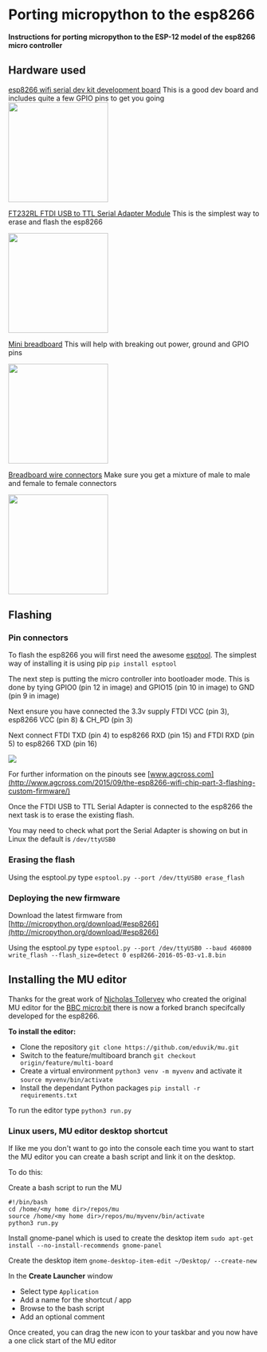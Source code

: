 # Porting micropython to the esp8266

**Instructions for porting micropython to the ESP-12 model of the esp8266 micro controller**

## Hardware used

[esp8266 wifi serial dev kit development board](https://www.google.co.uk/search?q=esp8266+wifi+serial+dev+kit+development+board) This is a good dev board and includes quite a few GPIO pins to get you going
<img src="http://img.dxcdn.com/productimages/sku_381839_3.jpg" width="200" height="200">


[FT232RL FTDI USB to TTL Serial Adapter Module](http://www.gearbest.com/boards-shields/pp_415190.html) This is the simplest way to erase and flash the esp8266

<img src="http://gloimg.gearbest.com/gb/pdm-product-pic/Electronic/2016/07/23/goods-img/1482478358369264957.jpg" width="200" height="200">

[Mini breadboard](https://shop.pimoroni.com/products/colourful-mini-breadboard) This will help with breaking out power, ground and GPIO pins

<img src="https://cdn.shopify.com/s/files/1/0174/1800/products/colourfulminibreadboard-white.jpg" width="200" height="200">

[Breadboard wire connectors](http://www.ebay.co.uk/itm/like/262359393133) Make sure you get a mixture of male to male and female to female connectors

<img src="http://image.ec21.com/image/mikiwang/OF0011060019_1/Sell_breadboard_wire.jpg" width="200" height="200">


## Flashing

### Pin connectors

To flash the esp8266 you will first need the awesome [esptool](https://github.com/themadinventor/esptool). The simplest way of installing it is using pip `pip install esptool`

The next step is putting the micro controller into bootloader mode. This is done by tying GPIO0 (pin 12 in image) and GPIO15 (pin 10 in image) to GND (pin 9 in image)

Next ensure you have connected the 3.3v supply FTDI VCC (pin 3), esp8266 VCC (pin 8) & CH_PD (pin 3)

Next connect FTDI TXD (pin 4) to esp8266 RXD (pin 15) and FTDI RXD (pin 5) to esp8266 TXD (pin 16)

<img src="http://www.agcross.com/wp-content/uploads/2015/09/ESP8266-ESP-12-wiring-diagram-required-for-bootloader-mode-for-flashing-585x395.png">

For further information on the pinouts see [www.agcross.com](http://www.agcross.com/2015/09/the-esp8266-wifi-chip-part-3-flashing-custom-firmware/) 

Once the FTDI USB to TTL Serial Adapter is connected to the esp8266 the next task is to erase the existing flash. 

You may need to check what port the Serial Adapter is showing on but in Linux the default is `/dev/ttyUSB0` 

### Erasing the flash

Using the esptool.py type `esptool.py --port /dev/ttyUSB0 erase_flash`


### Deploying the new firmware

Download the latest firmware from [http://micropython.org/download/#esp8266](http://micropython.org/download/#esp8266) 

Using the esptool.py type `esptool.py --port /dev/ttyUSB0 --baud 460800 write_flash --flash_size=detect 0 esp8266-2016-05-03-v1.8.bin`

## Installing the MU editor
Thanks for the great work of [Nicholas Tollervey](https://twitter.com/ntoll) who created the original MU editor for the [BBC micro:bit](https://www.microbit.co.uk) there is now a forked branch specifcally developed for the esp8266.

**To install the editor:**
* Clone the repository `git clone https://github.com/eduvik/mu.git` 
* Switch to the feature/multiboard branch `git checkout origin/feature/multi-board` 
* Create a virtual environment `python3 venv -m myvenv` and activate it `source myvenv/bin/activate`
* Install the dependant Python packages `pip install -r requirements.txt`

To run the editor type `python3 run.py`

### Linux users, MU editor desktop shortcut
If like me you don't want to go into the console each time you want to start the MU editor you can create a bash script and link it on the desktop. 

To do this:

Create a bash script to run the MU
```
#!/bin/bash
cd /home/<my home dir>/repos/mu
source /home/<my home dir>/repos/mu/myvenv/bin/activate
python3 run.py 
```
Install gnome-panel which is used to create the desktop item
`sudo apt-get install --no-install-recommends gnome-panel`

Create the desktop item
`gnome-desktop-item-edit ~/Desktop/ --create-new`

In the **Create Launcher** window
* Select type `Application`
* Add a name for the shortcut / app
* Browse to the bash script
* Add an optional comment

Once created, you can drag the new icon to your taskbar and you now have a one click start of the MU editor






